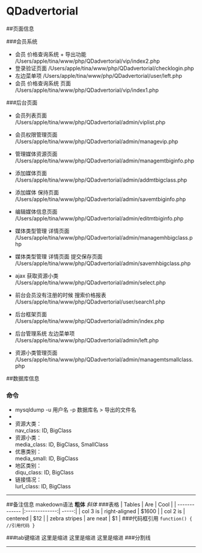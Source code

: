 # QDadvertorial


##页面信息

###会员系统
* 会员 价格查询系统 + 导出功能
/Users/apple/tina/www/php/QDadvertorial/vip/index2.php
* 登录验证页面
/Users/apple/tina/www/php/QDadvertorial/checklogin.php
* 左边菜单项
/Users/apple/tina/www/php/QDadvertorial/user/left.php
* 会员 价格查询系统 页面   
/Users/apple/tina/www/php/QDadvertorial/vip/index1.php   


###后台页面
* 会员列表页面
/Users/apple/tina/www/php/QDadvertorial/admin/viplist.php
* 会员权限管理页面
/Users/apple/tina/www/php/QDadvertorial/admin/managevip.php
* 管理媒体资源页面   
/Users/apple/tina/www/php/QDadvertorial/admin/managemtbiginfo.php
* 添加媒体页面   
/Users/apple/tina/www/php/QDadvertorial/admin/addmtbigclass.php
* 添加媒体 保持页面   
/Users/apple/tina/www/php/QDadvertorial/admin/savemtbiginfo.php
* 编辑媒体信息页面
/Users/apple/tina/www/php/QDadvertorial/admin/editmtbiginfo.php

* 媒体类型管理 详情页面   
/Users/apple/tina/www/php/QDadvertorial/admin/managemhbigclass.php
* 媒体类型管理 详情页面 提交保存页面   
/Users/apple/tina/www/php/QDadvertorial/admin/savemhbigclass.php
* ajax 获取资源小类   
/Users/apple/tina/www/php/QDadvertorial/admin/select.php
* 前台会员没有注册的时候 搜索价格报表   
/Users/apple/tina/www/php/QDadvertorial/user/search1.php
* 后台框架页面   
/Users/apple/tina/www/php/QDadvertorial/admin/index.php   
* 后台管理系统 左边菜单项   
/Users/apple/tina/www/php/QDadvertorial/admin/left.php
* 资源小类管理页面   
/Users/apple/tina/www/php/QDadvertorial/admin/managemtsmallclass.php



##数据库信息
### 命令
* mysqldump -u 用户名 -p 数据库名 > 导出的文件名    
* 
* 资源大类：   
nav_class: ID, BigClass
* 资源小类：   
media_class: ID, BigClass, SmallClass
* 优惠类别：   
media_small: ID, BigClass
* 地区类别：   
diqu_class: ID, BigClass   
* 链接情况：   
lurl_class: ID, BigClass   








***





##备注信息 makedown语法
**粗体** *斜体*
###表格
| Tables        | Are           | Cool  |
| ------------- |:-------------:| -----:|
| col 3 is      | right-aligned | $1600 |
| col 2 is      | centered      |   $12 |
| zebra stripes | are neat      |    $1 |
###代码框引用
`
function() {
  //引用代码
}
`

###tab键缩进
  这里是缩进
  这里是缩进
  这里是缩进
###分割线
***


